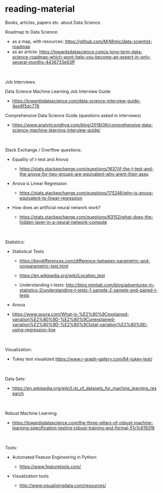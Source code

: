 # reading-material
Books, articles, papers etc. about Data Science.

Roadmap to Data Science: <br/>

  - as a map, with resources: https://github.com/MrMimic/data-scientist-roadmap
  - as an article: https://towardsdatascience.com/a-long-term-data-science-roadmap-which-wont-help-you-become-an-expert-in-only-several-months-4436733e63ff
  
  <br/><br/>
Job Interviews: 

Data Science Machine Learning Job Interview Guide
  - https://towardsdatascience.com/data-science-interview-guide-4ee9f5dc778

Comprehensive Data Science Guide (questions asked in interviews)
  - https://www.analyticsvidhya.com/blog/2018/06/comprehensive-data-science-machine-learning-interview-guide/
  

<br/><br/>
Stack Exchange / Overflow questions: 

* Equality of t-test and Anova
  - https://stats.stackexchange.com/questions/1637/if-the-t-test-and-the-anova-for-two-groups-are-equivalent-why-arent-their-assu
* Anova is Linear Regression 
  - https://stats.stackexchange.com/questions/175246/why-is-anova-equivalent-to-linear-regression

* How does an artificial neural network work?
  - https://stats.stackexchange.com/questions/63152/what-does-the-hidden-layer-in-a-neural-network-compute


<br/><br/>
Statistics: 

  * Statistical Tests
    - https://keydifferences.com/difference-between-parametric-and-nonparametric-test.html

    - https://en.wikipedia.org/wiki/Location_test

    - Understanding t-tests:
      http://blog.minitab.com/blog/adventures-in-statistics-2/understanding-t-tests-1-sample-2-sample-and-paired-t-tests 
  * Anova 
   - https://www.quora.com/What-is-%E2%80%9Cexplained-variation%E2%80%9D-%E2%80%9Cunexplained-variation%E2%80%9D-%E2%80%9Ctotal-variation%E2%80%9D-using-regression-line
  
  
<br/><br/> 
Visualization:
  - Tukey test visualized https://www.r-graph-gallery.com/84-tukey-test/
  
<br/><br/>
Data Sets:

  - https://en.wikipedia.org/wiki/List_of_datasets_for_machine_learning_research
  
<br/><br/>
Robust Machine Learning: 
  - https://towardsdatascience.com/the-three-pillars-of-robust-machine-learning-specification-testing-robust-training-and-formal-51c1c6192f8

<br/><br/>
Tools: 

  * Automated Feature Engineering in Python:
    - https://www.featuretools.com/

  * Visualization tools
    - http://www.visualisingdata.com/resources/
